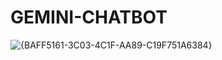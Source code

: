 # GEMINI-CHATBOT

![{BAFF5161-3C03-4C1F-AA89-C19F751A6384}](https://github.com/user-attachments/assets/247ab4c1-dd94-432b-88aa-9a386917f699)
